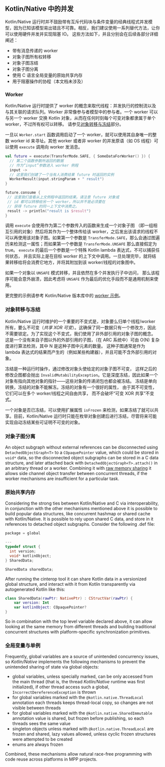 ## Kotlin/Native 中的并发

  Kotlin/Native 运行时并不鼓励<!--
 -->带有互斥代码块与条件变量的经典线程式并发模型，因为已知该模型<!--
 -->易出错且不可靠。相反，我们建议使用一系列<!--
 -->替代方法，让你可以使用硬件并发并实现阻塞 IO。
 这些方法如下，并且分别会在后续各部分详细阐述：
   * 带有消息传递的 worker
   * 对象子图所有权转移
   * 对象子图冻结
   * 对象子图分离
   * 使用 C 语言全局变量的原始共享内存
   * 用于阻塞操作的协程（本文档未涉及）


### Worker

  Kotlin/Native 运行时提供了 worker 的概念来取代线程：并发执行的<!--
 -->控制流以及与其关联的请求队列。Worker 非常像参与者模型<!--
 -->中的参与者。一个 worker 可以与另一个 worker 交换 Kotlin 对象，从而在任何时刻<!--
 -->每个可变对象都隶属于单个 worker，不过所有权可以转移。
 请参见[对象转移与冻结](#transfer)部分。

  一旦以 `Worker.start` 函数调用启动了一个 worker，就可以使用其自身唯一的整数
 worker id 来寻址。其他 worker 或者非 worker 的并发原语（如 OS 线程）可以<!--
 -->使用 `execute` 调用向 worker 发消息。
 
<div class="sample" markdown="1" theme="idea" data-highlight-only>
  
 ```kotlin
val future = execute(TransferMode.SAFE, { SomeDataForWorker() }) {
   // 第二个函数参数所返回的数据
   // 作为“input”参数进入 worker 例程
   input ->
   // 这里我们创建了一个当有人消费结果 future 时返回的实例
   WorkerResult(input.stringParam + " result")
}

future.consume {
  // 这里我们查看从上文例程中返回的结果。请注意 future 对象或
  // id 都可以转移给另一个 worker，所以并不是必须要在
  // 获得 future 的同一上下文中消费之。
  result -> println("result is $result")
}
```

</div>

 调用 `execute` 会使用作为第二个参数传入的函数来生成一个对象子图
 （即一组相互引用的对象）然后将其作为一个整体传给该 worker，之后<!--
 -->发出该请求的线程不可以再使用该对象子图。如果第一个参数<!--
 -->是 `TransferMode.SAFE`，那么会通过图遍历来检测这一属性；而如果第一个参数是 `TransferMode.UNSAFE` 那么直接假定为 true。
 `execute` 的最后一个参数是一个特殊 Kotlin lambda 表达式，不可以捕获任何状态，
 并且实际上是在目标 worker 的上下文中调用。一旦处理完毕，就将结果转移给将会消费它地方<!--
 -->，并将其附加到该 worker/线程的对象图中。

  如果一个对象以 `UNSAFE` 模式转移，并且依然在多个并发执行子中访问，
 那么该程序可能会意外崩溃，因此考虑将 `UNSAFE` 作为最后的优化手段而不是通用<!--
 -->机制来使用。

  更完整的示例请参考 Kotlin/Native 版本库中的 [worker 示例](https://github.com/JetBrains/kotlin-native/tree/master/samples/workers)<!--
-->。

<a name="transfer"></a>
### 对象转移与冻结

   Kotlin/Native 运行时维护的一个重要的不变式是，对象要么归单个<!--
  -->线程/worker 所有，要么不可变（*共享 XOR 可变*）。这确保了同一数据只有一个修改方，因此不需要锁定。为了实现这个不变式，我们使用了非外部引用的对象子图的概念。
  这是一个没有来自子图以外的外部引用的子图，（在 ARC 系统中）可由
  O(N) 复杂度进行算法检测，其中 N 是这种子图中元素的数量。
  这种子图通常是作为 lambda 表达式的结果而产生的（例如某些构建器），并且可能不<!--
  -->含外部引用的对象。

   冻结是一种运行时操作，通过修改对象头使给定的对象子图不可变，
  这样之后的修改企图都会抛出 `InvalidMutabilityException`。它是深度冻结，因此<!--
  -->如果一个对象有指向其他对象的指针——这些对象的传递闭包也都会被冻结。
  冻结是单向转换，冻结的对象不能解冻。冻结的对象有一个很好的属性，
  由于其不可变性，它们可以在多个 worker/线程之间自由共享，
  而不会破坏“可变 XOR 共享”不变式。

   一个对象是否已冻结，可以使用扩展属性 `isFrozen` 来检测，如果冻结了就可以<!--
  -->共享。目前，Kotlin/Native 运行时只能在枚举对象创建后进行冻结，尽管<!--
  -->将来可能实现自动冻结某些可证明不可变的对象。

<a name="detach"></a>
### 对象子图分离

   An object subgraph without external references can be disconnected using `DetachedObjectGraph<T>` to
  a `COpaquePointer` value, which could be stored in `void*` data, so the disconnected object subgraphs
  can be stored in a C data structure, and later attached back with `DetachedObjectGraph<T>.attach()` in an arbitrary thread
  or a worker. Combining it with [raw memory sharing](#shared) it allows side channel object transfer between
  concurrent threads, if the worker mechanisms are insufficient for a particular task.


<a name="shared"></a>
### 原始共享内存

  Considering the strong ties between Kotlin/Native and C via interoperability, in conjunction with the other mechanisms
 mentioned above it is possible to build popular data structures, like concurrent hashmap or shared cache with
 Kotlin/Native. It is possible to rely upon shared C data, and store in it references to detached object subgraphs.
 Consider the following .def file:
 
<div class="sample" markdown="1" theme="idea" mode="c">

```c
package = global

---
typedef struct {
  int version;
  void* kotlinObject;
} SharedData;

SharedData sharedData;
```

</div>

After running the cinterop tool it can share Kotlin data in a versionized global structure,
and interact with it from Kotlin transparently via autogenerated Kotlin like this:

<div class="sample" markdown="1" theme="idea" data-highlight-only>

```kotlin
class SharedData(rawPtr: NativePtr) : CStructVar(rawPtr) {
    var version: Int
    var kotlinObject: COpaquePointer?
}
```

</div>

So in combination with the top level variable declared above, it can allow looking at the same memory from different
threads and building traditional concurrent structures with platform-specific synchronization primitives.

<a name="top_level"></a>
### 全局变量与单例

  Frequently, global variables are a source of unintended concurrency issues, so _Kotlin/Native_ implements
the following mechanisms to prevent the unintended sharing of state via global objects:

   * global variables, unless specially marked, can be only accessed from the main thread (that is, the thread
   _Kotlin/Native_ runtime was first initialized), if other thread access such a global, `IncorrectDereferenceException` is thrown
   * for global variables marked with the `@kotlin.native.ThreadLocal` annotation each threads keeps thread-local copy,
   so changes are not visible between threads
   * for global variables marked with the `@kotlin.native.SharedImmutable` annotation value is shared, but frozen
   before publishing, so each threads sees the same value
   * singleton objects unless marked with `@kotlin.native.ThreadLocal` are frozen and shared, lazy values allowed,
   unless cyclic frozen structures were attempted to be created
   * enums are always frozen

 Combined, these mechanisms allow natural race-free programming with code reuse across platforms in MPP projects.
